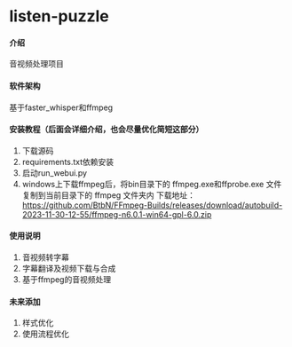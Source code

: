 # listen-puzzle

#### 介绍
音视频处理项目

#### 软件架构
基于faster_whisper和ffmpeg

#### 安装教程（后面会详细介绍，也会尽量优化简短这部分）

1.  下载源码
2.  requirements.txt依赖安装
3.  启动run_webui.py
4. windows上下载ffmpeg后，将bin目录下的 ffmpeg.exe和ffprobe.exe 文件复制到当前目录下的 ffmpeg 文件夹内
   下载地址：https://github.com/BtbN/FFmpeg-Builds/releases/download/autobuild-2023-11-30-12-55/ffmpeg-n6.0.1-win64-gpl-6.0.zip

#### 使用说明

1. 音视频转字幕
2. 字幕翻译及视频下载与合成
3. 基于ffmpeg的音视频处理

#### 未来添加
1. 样式优化
2. 使用流程优化
